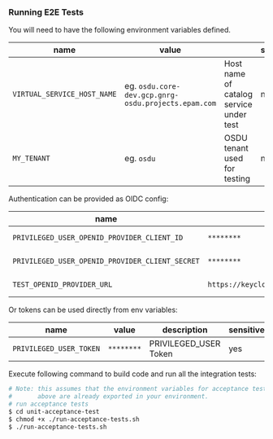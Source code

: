 ### Running E2E Tests

You will need to have the following environment variables defined.

| name                                | value                                              |                                                  | sensitive? | source        |
|-------------------------------------|----------------------------------------------------|--------------------------------------------------|------------|---------------|
| `VIRTUAL_SERVICE_HOST_NAME`         | eg. `osdu.core-dev.gcp.gnrg-osdu.projects.epam.com`| Host name of catalog service under test          | no         | -             |
| `MY_TENANT`                         | eg. `osdu`                                         | OSDU tenant used for testing                     | no         | -             |

Authentication can be provided as OIDC config:

| name                                            | value                                   | description                   | sensitive? | source |
|-------------------------------------------------|-----------------------------------------|-------------------------------|------------|--------|
| `PRIVILEGED_USER_OPENID_PROVIDER_CLIENT_ID`     | `********`                              | PRIVILEGED_USER Client Id     | yes        | -      |
| `PRIVILEGED_USER_OPENID_PROVIDER_CLIENT_SECRET` | `********`                              | PRIVILEGED_USER Client secret | yes        | -      |
| `TEST_OPENID_PROVIDER_URL`                      | `https://keycloak.com/auth/realms/osdu` | OpenID provider url           | yes        | -      |

Or tokens can be used directly from env variables:

| name                    | value      | description           | sensitive? | source |
|-------------------------|------------|-----------------------|------------|--------|
| `PRIVILEGED_USER_TOKEN` | `********` | PRIVILEGED_USER Token | yes        | -      |


Execute following command to build code and run all the integration tests:

 ```bash
 # Note: this assumes that the environment variables for acceptance tests as outlined
 #       above are already exported in your environment.
 # run acceptance tests
 $ cd unit-acceptance-test
 $ chmod +x ./run-acceptance-tests.sh
 $ ./run-acceptance-tests.sh
 ```

